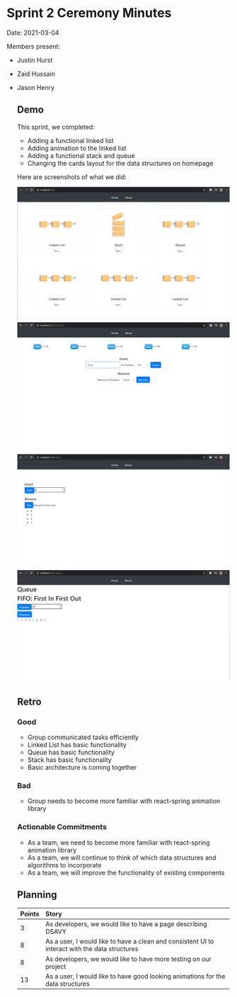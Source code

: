 # Sprint 2 Ceremony Minutes
  
Date: 2021-03-04

Members present:

* Justin Hurst
* Zaid Hussain 
* Jason Henry
  
  ## Demo
  
  This sprint, we completed:

    * Adding a functional linked list
    * Adding animation to the linked list
    * Adding a functional stack and queue
    * Changing the cards layout for the data structures on homepage
  
  Here are screenshots of what we did:
  
  ![Homepage](/doc/images/Sprint2.PNG?raw=true)
  ![Linked List](/doc/images/Sprint2List.PNG?raw=true)
  ![Stack](/doc/images/Sprint2Stack.PNG?raw=true)
  ![Queue](/doc/images/Sprint2Queue.PNG?raw=true)
  
  ## Retro
  
  ### Good
  
  * Group communicated tasks efficiently 
  * Linked List has basic functionality 
  * Queue has basic functionality 
  * Stack has basic functionality 
  * Basic architecture is coming together 
  
  ### Bad
  
  * Group needs to become more familiar with react-spring animation library 
  
  ### Actionable Commitments
  
  * As a team, we need to become more familiar with react-spring animation library
  * As a team, we will continue to think of which data structures and algorithms to incorporate
  * As a team, we will improve the functionality of existing components 
  
  ## Planning
  
  Points | Story
  -------|--------
  3      | As developers, we would like to have a page describing DSAVY
  8      | As a user, I would like to have a clean and consistent UI to interact with the data structures
  8      | As developers, we would like to have more testing on our project
  13     | As a user, I would like to have good looking animations for the data structures 
